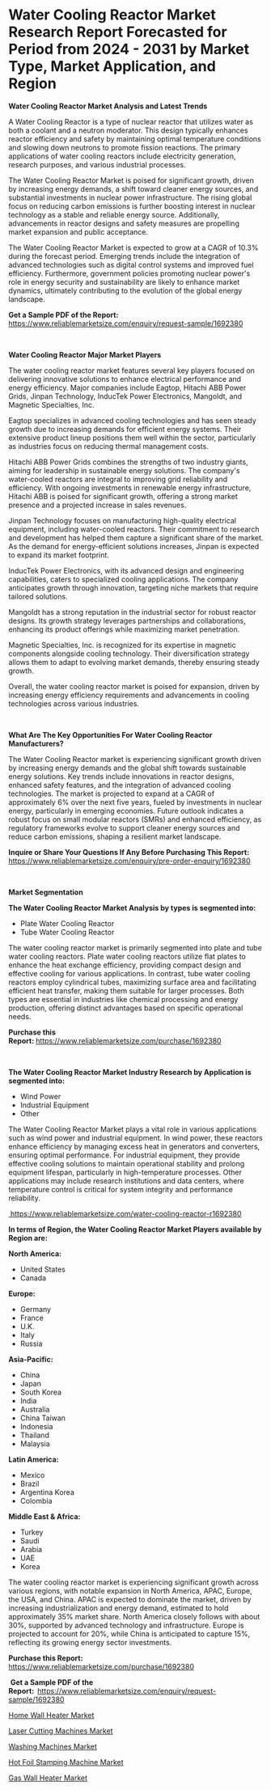 <p><h1>Water Cooling Reactor Market Research Report Forecasted for Period from 2024 -  2031 by Market Type, Market Application, and Region</h1></p><p><strong>Water Cooling Reactor Market Analysis and Latest Trends</strong></p>
<p><p>A Water Cooling Reactor is a type of nuclear reactor that utilizes water as both a coolant and a neutron moderator. This design typically enhances reactor efficiency and safety by maintaining optimal temperature conditions and slowing down neutrons to promote fission reactions. The primary applications of water cooling reactors include electricity generation, research purposes, and various industrial processes.</p><p>The Water Cooling Reactor Market is poised for significant growth, driven by increasing energy demands, a shift toward cleaner energy sources, and substantial investments in nuclear power infrastructure. The rising global focus on reducing carbon emissions is further boosting interest in nuclear technology as a stable and reliable energy source. Additionally, advancements in reactor designs and safety measures are propelling market expansion and public acceptance.</p><p>The Water Cooling Reactor Market is expected to grow at a CAGR of 10.3% during the forecast period. Emerging trends include the integration of advanced technologies such as digital control systems and improved fuel efficiency. Furthermore, government policies promoting nuclear power's role in energy security and sustainability are likely to enhance market dynamics, ultimately contributing to the evolution of the global energy landscape.</p></p>
<p><strong>Get a Sample PDF of the Report:&nbsp;</strong> <a href="https://www.reliablemarketsize.com/enquiry/request-sample/1692380?utm_campaign=1286&utm_medium=2&utm_source=Github&utm_content=ia&utm_term=20102024&utm_id=water-cooling-reactor">https://www.reliablemarketsize.com/enquiry/request-sample/1692380</a></p>
<p>&nbsp;</p>
<p><strong>Water Cooling Reactor Major Market Players</strong></p>
<p><p>The water cooling reactor market features several key players focused on delivering innovative solutions to enhance electrical performance and energy efficiency. Major companies include Eagtop, Hitachi ABB Power Grids, Jinpan Technology, InducTek Power Electronics, Mangoldt, and Magnetic Specialties, Inc. </p><p>Eagtop specializes in advanced cooling technologies and has seen steady growth due to increasing demands for efficient energy systems. Their extensive product lineup positions them well within the sector, particularly as industries focus on reducing thermal management costs.</p><p>Hitachi ABB Power Grids combines the strengths of two industry giants, aiming for leadership in sustainable energy solutions. The company's water-cooled reactors are integral to improving grid reliability and efficiency. With ongoing investments in renewable energy infrastructure, Hitachi ABB is poised for significant growth, offering a strong market presence and a projected increase in sales revenues.</p><p>Jinpan Technology focuses on manufacturing high-quality electrical equipment, including water-cooled reactors. Their commitment to research and development has helped them capture a significant share of the market. As the demand for energy-efficient solutions increases, Jinpan is expected to expand its market footprint.</p><p>InducTek Power Electronics, with its advanced design and engineering capabilities, caters to specialized cooling applications. The company anticipates growth through innovation, targeting niche markets that require tailored solutions.</p><p>Mangoldt has a strong reputation in the industrial sector for robust reactor designs. Its growth strategy leverages partnerships and collaborations, enhancing its product offerings while maximizing market penetration.</p><p>Magnetic Specialties, Inc. is recognized for its expertise in magnetic components alongside cooling technology. Their diversification strategy allows them to adapt to evolving market demands, thereby ensuring steady growth.</p><p>Overall, the water cooling reactor market is poised for expansion, driven by increasing energy efficiency requirements and advancements in cooling technologies across various industries.</p></p>
<p>&nbsp;</p>
<p><strong>What Are The Key Opportunities For Water Cooling Reactor Manufacturers?</strong></p>
<p><p>The Water Cooling Reactor market is experiencing significant growth driven by increasing energy demands and the global shift towards sustainable energy solutions. Key trends include innovations in reactor designs, enhanced safety features, and the integration of advanced cooling technologies. The market is projected to expand at a CAGR of approximately 6% over the next five years, fueled by investments in nuclear energy, particularly in emerging economies. Future outlook indicates a robust focus on small modular reactors (SMRs) and enhanced efficiency, as regulatory frameworks evolve to support cleaner energy sources and reduce carbon emissions, shaping a resilient market landscape.</p></p>
<p><strong>Inquire or Share Your Questions If Any Before Purchasing This Report:</strong> <a href="https://www.reliablemarketsize.com/enquiry/pre-order-enquiry/1692380?utm_campaign=1286&utm_medium=2&utm_source=Github&utm_content=ia&utm_term=20102024&utm_id=water-cooling-reactor">https://www.reliablemarketsize.com/enquiry/pre-order-enquiry/1692380</a></p>
<p>&nbsp;</p>
<p><strong>Market Segmentation</strong></p>
<p><strong>The Water Cooling Reactor Market Analysis by types is segmented into:</strong></p>
<p><ul><li>Plate Water Cooling Reactor</li><li>Tube Water Cooling Reactor</li></ul></p>
<p><p>The water cooling reactor market is primarily segmented into plate and tube water cooling reactors. Plate water cooling reactors utilize flat plates to enhance the heat exchange efficiency, providing compact design and effective cooling for various applications. In contrast, tube water cooling reactors employ cylindrical tubes, maximizing surface area and facilitating efficient heat transfer, making them suitable for larger processes. Both types are essential in industries like chemical processing and energy production, offering distinct advantages based on specific operational needs.</p></p>
<p><strong>Purchase this Report:&nbsp;</strong><a href="https://www.reliablemarketsize.com/purchase/1692380?utm_campaign=1286&utm_medium=2&utm_source=Github&utm_content=ia&utm_term=20102024&utm_id=water-cooling-reactor">https://www.reliablemarketsize.com/purchase/1692380</a></p>
<p>&nbsp;</p>
<p><strong>The Water Cooling Reactor Market Industry Research by Application is segmented into:</strong></p>
<p><ul><li>Wind Power</li><li>Industrial Equipment</li><li>Other</li></ul></p>
<p><p>The Water Cooling Reactor Market plays a vital role in various applications such as wind power and industrial equipment. In wind power, these reactors enhance efficiency by managing excess heat in generators and converters, ensuring optimal performance. For industrial equipment, they provide effective cooling solutions to maintain operational stability and prolong equipment lifespan, particularly in high-temperature processes. Other applications may include research institutions and data centers, where temperature control is critical for system integrity and performance reliability.</p></p>
<p><a href="https://www.reliablemarketsize.com/water-cooling-reactor-r1692380?utm_campaign=1286&utm_medium=2&utm_source=Github&utm_content=ia&utm_term=20102024&utm_id=water-cooling-reactor">&nbsp;https://www.reliablemarketsize.com/water-cooling-reactor-r1692380</a></p>
<p><strong>In terms of Region, the Water Cooling Reactor Market Players available by Region are:</strong></p>
<p>
    <p> <strong> North America: </strong>
        <ul>
            <li>United States</li>
            <li>Canada</li>
        </ul>
        </p> 
    <p> <strong> Europe: </strong>
        <ul>
            <li>Germany</li>
            <li>France</li>
            <li>U.K.</li>
            <li>Italy</li>
            <li>Russia</li>
        </ul>
        </p> 
    <p> <strong> Asia-Pacific: </strong>
        <ul>
            <li>China</li>
            <li>Japan</li>
            <li>South Korea</li>
            <li>India</li>
            <li>Australia</li>
            <li>China Taiwan</li>
            <li>Indonesia</li>
            <li>Thailand</li>
            <li>Malaysia</li>
        </ul>
        </p> 
    <p> <strong> Latin America: </strong>
        <ul>
            <li>Mexico</li>
            <li>Brazil</li>
            <li>Argentina Korea</li>
            <li>Colombia</li>
        </ul>
        </p> 
    <p> <strong> Middle East & Africa: </strong>
        <ul>
            <li>Turkey</li>
            <li>Saudi</li>
            <li>Arabia</li>
            <li>UAE</li>
            <li>Korea</li>
        </ul>
    </p>
    </p>
<p><p>The water cooling reactor market is experiencing significant growth across various regions, with notable expansion in North America, APAC, Europe, the USA, and China. APAC is expected to dominate the market, driven by increasing industrialization and energy demand, estimated to hold approximately 35% market share. North America closely follows with about 30%, supported by advanced technology and infrastructure. Europe is projected to account for 20%, while China is anticipated to capture 15%, reflecting its growing energy sector investments.</p></p>
<p><strong>Purchase this Report: </strong><a href="https://www.reliablemarketsize.com/purchase/1692380?utm_campaign=1286&utm_medium=2&utm_source=Github&utm_content=ia&utm_term=20102024&utm_id=water-cooling-reactor">https://www.reliablemarketsize.com/purchase/1692380</a></p>
<p>&nbsp;<strong>Get a Sample PDF of the Report:&nbsp;&nbsp;</strong><a href="https://www.reliablemarketsize.com/enquiry/request-sample/1692380?utm_campaign=1286&utm_medium=2&utm_source=Github&utm_content=ia&utm_term=20102024&utm_id=water-cooling-reactor">https://www.reliablemarketsize.com/enquiry/request-sample/1692380</a></p>
<p><strong></strong></p>
<p><p><a href="https://issuu.com/reportprime-2/docs/home-wall-heater-market-size-2030.p_07873cc1eea6e5?utm_campaign=1286&utm_medium=2&utm_source=Github&utm_content=ia&utm_term=20102024&utm_id=water-cooling-reactor">Home Wall Heater Market</a></p><p><a href="https://www.linkedin.com/pulse/global-laser-cutting-machines-market-opportunities-challenges2024-lrqlc?utm_campaign=1286&utm_medium=2&utm_source=Github&utm_content=ia&utm_term=20102024&utm_id=water-cooling-reactor">Laser Cutting Machines Market</a></p><p><a href="https://www.linkedin.com/pulse/in-depth-washing-machines-market-review-size-share-91cagr-fhwbc?utm_campaign=1286&utm_medium=2&utm_source=Github&utm_content=ia&utm_term=20102024&utm_id=water-cooling-reactor">Washing Machines Market</a></p><p><a href="https://www.linkedin.com/pulse/hot-foil-stamping-machine-industry-analysis-report-fi3lc?utm_campaign=1286&utm_medium=2&utm_source=Github&utm_content=ia&utm_term=20102024&utm_id=water-cooling-reactor">Hot Foil Stamping Machine Market</a></p><p><a href="https://issuu.com/reportprime-2/docs/gas-wall-heater-market-size-2030.pp_9137707d0673d5?utm_campaign=1286&utm_medium=2&utm_source=Github&utm_content=ia&utm_term=20102024&utm_id=water-cooling-reactor">Gas Wall Heater Market</a></p></p>